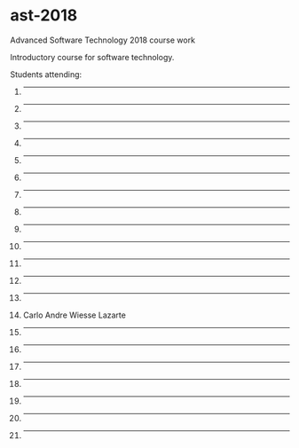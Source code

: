 # ast-2018
Advanced Software Technology 2018 course work


Introductory course for software technology.

Students attending:
1. ---
2. ---
3. ---
4. ---
5. ---
6. ---
7. ---
8. ---
9. ---
10. ---
11. ---
12. ---
13. ---
14. Carlo Andre Wiesse Lazarte
15. ---
16. ---
17. ---
18. ---
19. ---
20. ---
21. ---

